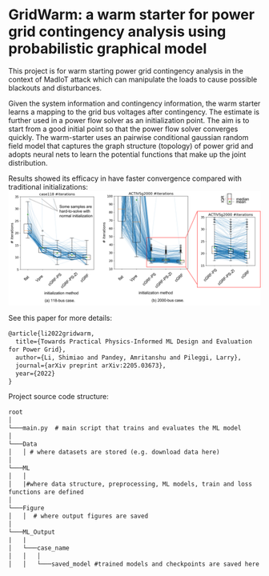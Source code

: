 # GridWarm: a warm starter for power grid contingency analysis using probabilistic graphical model

This project is for warm starting power grid contingency analysis in the context of MadIoT attack which can manipulate the loads to cause possible blackouts and disturbances. 

Given the system information and contingency information, the warm starter learns a mapping to the grid bus voltages after contingency. The estimate is further used in a power flow solver as an initialization point. The aim is to start from a good initial point so that the power flow solver converges quickly. The warm-starter uses an pairwise conditional gaussian random field model that captures the graph structure (topology) of power grid and adopts neural nets to learn the potential functions that make up the joint distribution. 

Results showed its efficacy in have faster convergence compared with traditional initializations:
![plot](./Figure/result.png)


See this paper for more details:
```
@article{li2022gridwarm,
  title={Towards Practical Physics-Informed ML Design and Evaluation for Power Grid},
  author={Li, Shimiao and Pandey, Amritanshu and Pileggi, Larry},
  journal={arXiv preprint arXiv:2205.03673},
  year={2022}
}
```

Project source code structure:
```
root
│   
└───main.py  # main script that trains and evaluates the ML model
│
└───Data
│   │ # where datasets are stored (e.g. download data here)
│
└───ML
│   │
│   |#where data structure, preprocessing, ML models, train and loss functions are defined 
│   
└───Figure
│   │  # where output figures are saved
│  
└───ML_Output
|   |
│   └───case_name
│   │   │
│   │   └───saved_model #trained models and checkpoints are saved here
```



